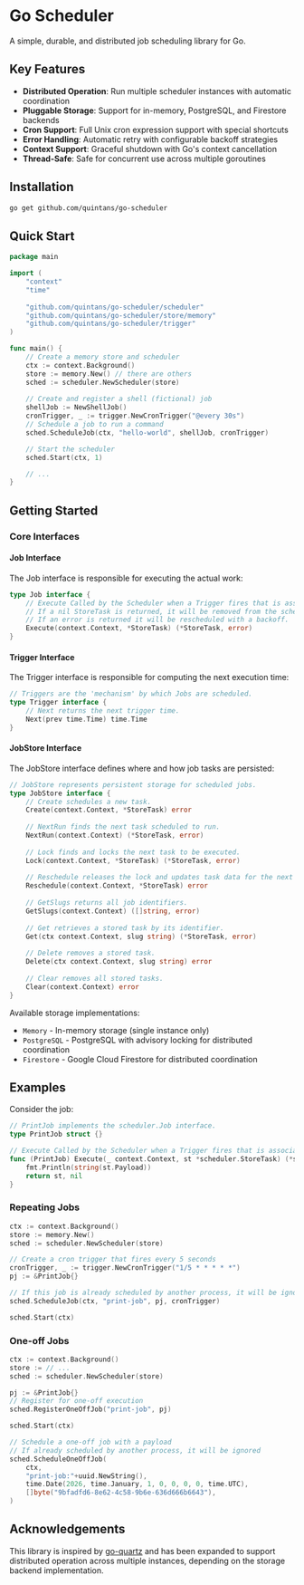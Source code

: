 # Go Scheduler

A simple, durable, and distributed job scheduling library for Go.

## Key Features

- **Distributed Operation**: Run multiple scheduler instances with automatic coordination
- **Pluggable Storage**: Support for in-memory, PostgreSQL, and Firestore backends
- **Cron Support**: Full Unix cron expression support with special shortcuts
- **Error Handling**: Automatic retry with configurable backoff strategies
- **Context Support**: Graceful shutdown with Go's context cancellation
- **Thread-Safe**: Safe for concurrent use across multiple goroutines

## Installation

```bash
go get github.com/quintans/go-scheduler
```

## Quick Start

```go
package main

import (
    "context"
    "time"
    
    "github.com/quintans/go-scheduler/scheduler"
    "github.com/quintans/go-scheduler/store/memory"
    "github.com/quintans/go-scheduler/trigger"
)

func main() {
    // Create a memory store and scheduler
    ctx := context.Background()
    store := memory.New() // there are others
    sched := scheduler.NewScheduler(store)
    
    // Create and register a shell (fictional) job
    shellJob := NewShellJob()
    cronTrigger, _ := trigger.NewCronTrigger("@every 30s")
    // Schedule a job to run a command
    sched.ScheduleJob(ctx, "hello-world", shellJob, cronTrigger)

    // Start the scheduler
    sched.Start(ctx, 1)

    // ...
}
```

## Getting Started

### Core Interfaces

#### Job Interface

The Job interface is responsible for executing the actual work:

```go
type Job interface {
    // Execute Called by the Scheduler when a Trigger fires that is associated with the Job.
    // If a nil StoreTask is returned, it will be removed from the scheduler.
    // If an error is returned it will be rescheduled with a backoff.
    Execute(context.Context, *StoreTask) (*StoreTask, error)
}
```

#### Trigger Interface

The Trigger interface is responsible for computing the next execution time:

```go
// Triggers are the 'mechanism' by which Jobs are scheduled.
type Trigger interface {
    // Next returns the next trigger time.
    Next(prev time.Time) time.Time
}
```

#### JobStore Interface

The JobStore interface defines where and how job tasks are persisted:

```go
// JobStore represents persistent storage for scheduled jobs.
type JobStore interface {
	// Create schedules a new task.
	Create(context.Context, *StoreTask) error
	
	// NextRun finds the next task scheduled to run.
	NextRun(context.Context) (*StoreTask, error)
	
	// Lock finds and locks the next task to be executed.
	Lock(context.Context, *StoreTask) (*StoreTask, error)
	
	// Reschedule releases the lock and updates task data for the next run.
	Reschedule(context.Context, *StoreTask) error
	
	// GetSlugs returns all job identifiers.
	GetSlugs(context.Context) ([]string, error)
	
	// Get retrieves a stored task by its identifier.
	Get(ctx context.Context, slug string) (*StoreTask, error)
	
	// Delete removes a stored task.
	Delete(ctx context.Context, slug string) error
	
	// Clear removes all stored tasks.
	Clear(context.Context) error
}
```

Available storage implementations:
- `Memory` - In-memory storage (single instance only)
- `PostgreSQL` - PostgreSQL with advisory locking for distributed coordination
- `Firestore` - Google Cloud Firestore for distributed coordination

## Examples

Consider the job:

```go
// PrintJob implements the scheduler.Job interface.
type PrintJob struct {}

// Execute Called by the Scheduler when a Trigger fires that is associated with the Job.
func (PrintJob) Execute(_ context.Context, st *scheduler.StoreTask) (*scheduler.StoreTask, error) {
	fmt.Println(string(st.Payload))
	return st, nil
}
```

### Repeating Jobs

```go
ctx := context.Background()
store := memory.New()
sched := scheduler.NewScheduler(store)

// Create a cron trigger that fires every 5 seconds
cronTrigger, _ := trigger.NewCronTrigger("1/5 * * * * *")
pj := &PrintJob{}

// If this job is already scheduled by another process, it will be ignored
sched.ScheduleJob(ctx, "print-job", pj, cronTrigger)

sched.Start(ctx)
```

### One-off Jobs

```go
ctx := context.Background()
store := // ...
sched := scheduler.NewScheduler(store)

pj := &PrintJob{}
// Register for one-off execution
sched.RegisterOneOffJob("print-job", pj) 

sched.Start(ctx)

// Schedule a one-off job with a payload
// If already scheduled by another process, it will be ignored
sched.ScheduleOneOffJob(
    ctx, 
    "print-job:"+uuid.NewString(), 
    time.Date(2026, time.January, 1, 0, 0, 0, 0, time.UTC),
    []byte("9bfadfd6-8e62-4c58-9b6e-636d666b6643"),
)
```

## Acknowledgements

This library is inspired by [go-quartz](https://github.com/reugn/go-quartz) and has been expanded to support distributed operation across multiple instances, depending on the storage backend implementation.
